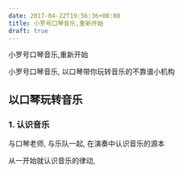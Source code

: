 ```yaml
---
date: 2017-04-22T19:56:36+08:00
title: 小罗号口琴音乐,重新开始
draft: true
---
```


小罗号口琴音乐,重新开始
<!--more-->

小罗号口琴音乐,
以口琴带你玩转音乐的不靠谱小机构

## 以口琴玩转音乐

### 1. 认识音乐
与口琴老师, 与乐队一起, 在演奏中认识音乐的源本

从一开始就认识音乐的律动,
